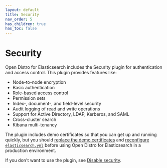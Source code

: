 ```yaml
---
layout: default
title: Security
nav_order: 5
has_children: true
has_toc: false
---
```


# Security

Open Distro for Elasticsearch includes the Security plugin for authentication and access control. This plugin provides features like:

- Node-to-node encryption
- Basic authentication
- Role-based access control
- Permission sets
- Index-, document-, and field-level security
- Audit logging of read and write operations
- Support for Active Directory, LDAP, Kerberos, and SAML
- Cross-cluster search
- Kibana multi-tenancy

The plugin includes demo certificates so that you can get up and running quickly, but you should [replace the demo certificates](../install/docker-security) and [reconfigure `elasticsearch.yml`](tls-configuration) before using Open Distro for Elasticsearch in a production environment.

If you don't want to use the plugin, see [Disable security](disable).
